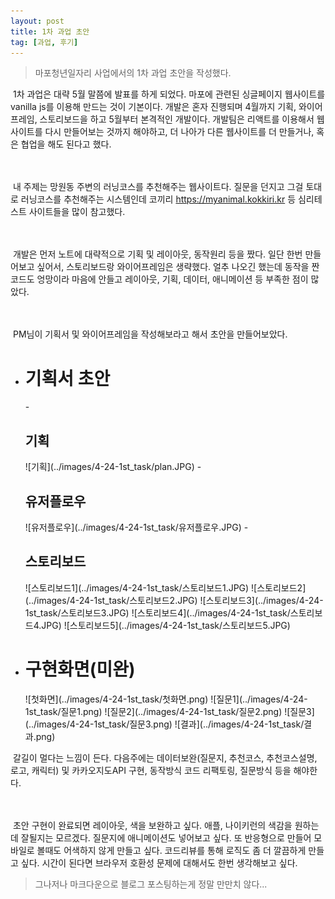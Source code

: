 ```yaml
---
layout: post
title: 1차 과업 초안
tag: [과업, 후기]
---
```


> 마포청년일자리 사업에서의 1차 과업 초안을 작성했다.

<p>&nbsp;1차 과업은 대략 5월 말쯤에 발표를 하게 되었다. 마포에 관련된 싱글페이지 웹사이트를 vanilla js를 이용해 만드는 것이 기본이다.
개발은 혼자 진행되며 4월까지 기획, 와이어프레임, 스토리보드을 하고 5월부터 본격적인 개발이다.
개발팀은 리액트를 이용해서 웹사이트를 다시 만들어보는 것까지 해야하고, 더 나아가 다른 웹사이트를 더 만들거나, 혹은 협업을 해도 된다고 했다.

<br><br>&nbsp;내 주제는 망원동 주변의 러닝코스를 추천해주는 웹사이트다.
질문을 던지고 그걸 토대로 러닝코스를 추천해주는 시스템인데 코끼리 https://myanimal.kokkiri.kr 등 심리테스트 사이트들을 많이 참고했다.

<br><br>&nbsp;개발은 먼저 노트에 대략적으로 기획 및 레이아웃, 동작원리 등을 짰다. 일단 한번 만들어보고 싶어서, 스토리보드랑 와이어프레임은 생략했다.
얼추 나오긴 했는데 동작을 짠 코드도 엉망이라 마음에 안들고 레이아웃, 기획, 데이터, 애니메이션 등 부족한 점이 많았다.

<br><br>&nbsp;PM님이 기획서 및 와이어프레임을 작성해보라고 해서 초안을 만들어보았다.

</p >

- <h1>기획서 초안</h1>
    - <h2>기획</h2>
  ![기획](../images/4-24-1st_task/plan.JPG)
    - <h2>유저플로우</h2>
  ![유저플로우](../images/4-24-1st_task/유저플로우.JPG)
    - <h2>스토리보드</h2>
  ![스토리보드1](../images/4-24-1st_task/스토리보드1.JPG)
  ![스토리보드2](../images/4-24-1st_task/스토리보드2.JPG)
  ![스토리보드3](../images/4-24-1st_task/스토리보드3.JPG)
  ![스토리보드4](../images/4-24-1st_task/스토리보드4.JPG)
  ![스토리보드5](../images/4-24-1st_task/스토리보드5.JPG)

- <h1>구현화면(미완)</h1>
  ![첫화면](../images/4-24-1st_task/첫화면.png)
  ![질문1](../images/4-24-1st_task/질문1.png)
  ![질문2](../images/4-24-1st_task/질문2.png)
  ![질문3](../images/4-24-1st_task/질문3.png)
  ![결과](../images/4-24-1st_task/결과.png)

<p>
&nbsp;갈길이 멀다는 느낌이 든다. 다음주에는 데이터보완(질문지, 추천코스, 추천코스설명, 로고, 캐릭터) 및 카카오지도API 구현, 동작방식 코드 리팩토링, 질문방식 등을 해야한다.

<br><br>&nbsp;초안 구현이 완료되면 레이아웃, 색을 보완하고 싶다. 애플, 나이키런의 색감을 원하는 데 잘될지는 모르겠다.
질문지에 애니메이션도 넣어보고 싶다. 또 반응형으로 만들어 모바일로 볼때도 어색하지 않게 만들고 싶다. 코드리뷰를 통해 로직도 좀 더 깔끔하게 만들고 싶다.
시간이 된다면 브라우저 호환성 문제에 대해서도 한번 생각해보고 싶다.

</p>

> 그나저나 마크다운으로 블로그 포스팅하는게 정말 만만치 않다...

